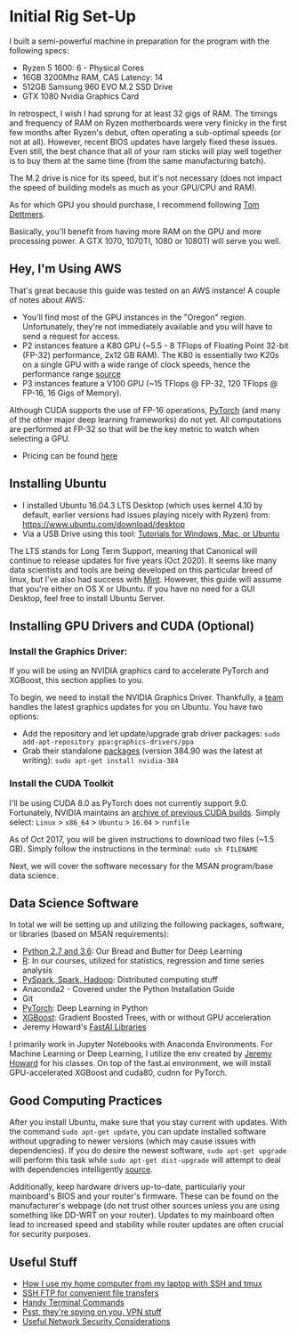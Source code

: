 # Initial Rig Set-Up

I built a semi-powerful machine in preparation for the program with the following specs:

* Ryzen 5 1600: 6 - Physical Cores
* 16GB 3200Mhz RAM, CAS Latency: 14
* 512GB Samsung 960 EVO M.2 SSD Drive
* GTX 1080 Nvidia Graphics Card

In retrospect, I wish I had sprung for at least 32 gigs of RAM.  The timings and frequency of RAM on Ryzen motherboards were very finicky in the first few months after Ryzen's debut, often operating a sub-optimal speeds (or not at all). However, recent BIOS updates have largely fixed these issues.  Even still, the best chance that all of your ram sticks will play well together is to buy them at the same time (from the same manufacturing batch).

The M.2 drive is nice for its speed, but it's not necessary (does not impact the speed of building models as much as your GPU/CPU and RAM).

As for which GPU you should purchase, I recommend following [Tom Dettmers](http://timdettmers.com/2017/04/09/which-gpu-for-deep-learning/).

Basically, you'll benefit from having more RAM on the GPU and more processing power.  A GTX 1070, 1070TI, 1080 or 1080TI will serve you well.  

## Hey, I'm Using AWS

That's great because this guide was tested on an AWS instance!  A couple of notes about AWS:

* You'll find most of the GPU instances in the "Oregon" region.  Unfortunately, they're not immediately available and you will have to send a request for access.
* P2 instances feature a K80 GPU (~5.5 - 8 TFlops of Floating Point 32-bit (FP-32) performance, 2x12 GB RAM). The K80 is essentially two K20s on a single GPU with a wide range of clock speeds, hence the performance range [source](https://aws.amazon.com/ec2/instance-types/p2/)
* P3 instances feature a V100 GPU (~15 TFlops @ FP-32, 120 TFlops @ FP-16, 16 Gigs of Memory).  

Although CUDA supports the use of FP-16 operations, [PyTorch](https://github.com/pytorch/pytorch/issues/1539) (and many of the other major deep learning frameworks) do not yet.  All computations are performed at FP-32 so that will be the key metric to watch when selecting a GPU.

* Pricing can be found [here](https://aws.amazon.com/ec2/pricing/on-demand/)


## Installing Ubuntu

* I installed Ubuntu 16.04.3 LTS Desktop (which uses kernel 4.10 by default, earlier versions had issues playing nicely with Ryzen) from: <https://www.ubuntu.com/download/desktop>
* Via a USB Drive using this tool:
[Tutorials for Windows, Mac, or Ubuntu](https://tutorials.ubuntu.com/tutorial/tutorial-create-a-usb-stick-on-windows)

The LTS stands for Long Term Support, meaning that Canonical will continue to release updates for five years (Oct 2020).  It seems like many data scientists and tools are being developed on this particular breed of linux, but I've also had success with [Mint](https://linuxmint.com/).  However, this guide will assume that you're either on OS X or Ubuntu.  If you have no need for a GUI Desktop, feel free to install Ubuntu Server.

## Installing GPU Drivers and CUDA (Optional)

### Install the Graphics Driver:

If you will be using an NVIDIA graphics card to accelerate PyTorch and XGBoost, this section applies to you.

To begin, we need to install the NVIDIA Graphics Driver.  Thankfully, a [team](https://launchpad.net/~graphics-drivers/+archive/ubuntu/ppa) handles the latest graphics updates for you on Ubuntu.  You have two options:

* Add the repository and let update/upgrade grab driver packages: `sudo add-apt-repository ppa:graphics-drivers/ppa`
* Grab their standalone [packages](https://packages.ubuntu.com/xenial/misc/) (version 384.90 was the latest at writing): `sudo apt-get install nvidia-384`

### Install the CUDA Toolkit

I'll be using CUDA 8.0 as PyTorch does not currently support 9.0.  Fortunately, NVIDIA maintains an [archive of previous CUDA builds](https://developer.nvidia.com/cuda-80-ga2-download-archive).  Simply select: `Linux` > `x86_64` > `Ubuntu` > `16.04` > `runfile`

As of Oct 2017, you will be given instructions to download two files (~1.5 GB).  Simply follow the instructions in the terminal: `sudo sh FILENAME`

Next, we will cover the software necessary for the MSAN program/base data science.

## Data Science Software

In total we will be setting up and utilizing the following packages, software, or libraries (based on MSAN requirements):

* [Python 2.7 and 3.6](): Our Bread and Butter for Deep Learning
* [R](): In our courses, utilized for statistics, regression and time series analysis
* [PySpark, Spark, Hadoop](): Distributed computing stuff
* Anaconda2 - Covered under the Python Installation Guide
* Git
* [PyTorch](): Deep Learning in Python
* [XGBoost](xgboost.md): Gradient Boosted Trees, with or without GPU acceleration
* Jeremy Howard's [FastAI Libraries](https://github.com/fastai/fastai)

I primarily work in Jupyter Notebooks with Anaconda Environments.  For Machine Learning or Deep Learning, I utilize the env created by [Jeremy Howard](http://course.fast.ai/) for his classes.  On top of the fast.ai environment, we will install GPU-accelerated XGBoost and cuda80, cudnn for PyTorch.

## Good Computing Practices

After you install Ubuntu, make sure that you stay current with updates.  With the command `sudo apt-get update`, you can update installed software without upgrading to newer versions (which may cause issues with dependencies).  If you do desire the newest software, `sudo apt-get upgrade` will perform this task while `sudo apt-get dist-upgrade` will attempt to deal with dependencies intelligently [source](https://askubuntu.com/questions/222348/what-does-sudo-apt-get-update-do). 

Additionally, keep hardware drivers up-to-date, particularly your mainboard's BIOS and your router's firmware.  These can be found on the manufacturer's webpage (do not trust other sources unless you are using something like DD-WRT on your router).  Updates to my mainboard often lead to increased speed and stability while router updates are often crucial for security purposes.  

## Useful Stuff

* [How I use my home computer from my laptop with SSH and tmux]()
* [SSH FTP for convenient file transfers]()
* [Handy Terminal Commands]()
* [Psst, they're spying on you, VPN stuff]()
* [Useful Network Security Considerations]()
